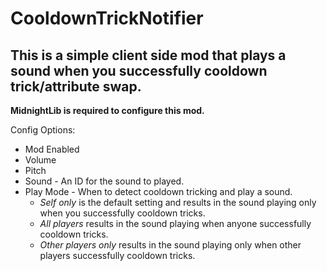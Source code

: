 # CooldownTrickNotifier
 
## This is a simple client side mod that plays a sound when you successfully cooldown trick/attribute swap.

**MidnightLib is required to configure this mod.**

Config Options:
- Mod Enabled
- Volume
- Pitch
- Sound - An ID for the sound to played.
- Play Mode - When to detect cooldown tricking and play a sound.
  - *Self only* is the default setting and results in the sound playing only when you successfully cooldown tricks.
  - *All players* results in the sound playing when anyone successfully cooldown tricks.
  - *Other players only* results in the sound playing only when other players successfully cooldown tricks.